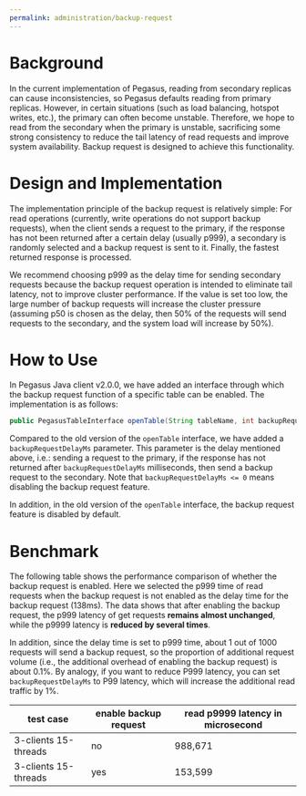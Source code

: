 ```yaml
---
permalink: administration/backup-request
---
```


# Background
In the current implementation of Pegasus, reading from secondary replicas can cause inconsistencies, so Pegasus defaults reading from primary replicas. However, in certain situations (such as load balancing, hotspot writes, etc.), the primary can often become unstable. Therefore, we hope to read from the secondary when the primary is unstable, sacrificing some strong consistency to reduce the tail latency of read requests and improve system availability. Backup request is designed to achieve this functionality.

# Design and Implementation

The implementation principle of the backup request is relatively simple: For read operations (currently, write operations do not support backup requests), when the client sends a request to the primary, if the response has not been returned after a certain delay (usually p999), a secondary is randomly selected and a backup request is sent to it. Finally, the fastest returned response is processed.

We recommend choosing p999 as the delay time for sending secondary requests because the backup request operation is intended to eliminate tail latency, not to improve cluster performance. If the value is set too low, the large number of backup requests will increase the cluster pressure (assuming p50 is chosen as the delay, then 50% of the requests will send requests to the secondary, and the system load will increase by 50%).

# How to Use
In Pegasus Java client v2.0.0, we have added an interface through which the backup request function of a specific table can be enabled. The implementation is as follows:
```java
public PegasusTableInterface openTable(String tableName, int backupRequestDelayMs) throws PException;
```

Compared to the old version of the `openTable` interface, we have added a `backupRequestDelayMs` parameter. This parameter is the delay mentioned above, i.e.: sending a request to the primary, if the response has not returned after `backupRequestDelayMs` milliseconds, then send a backup request to the secondary. Note that `backupRequestDelayMs <= 0` means disabling the backup request feature.

In addition, in the old version of the `openTable` interface, the backup request feature is disabled by default.

# Benchmark

The following table shows the performance comparison of whether the backup request is enabled. Here we selected the p999 time of read requests when the backup request is not enabled as the delay time for the backup request (138ms). The data shows that after enabling the backup request, the p999 latency of get requests **remains almost unchanged**, while the p9999 latency is **reduced by several times**.

In addition, since the delay time is set to p999 time, about 1 out of 1000 requests will send a backup request, so the proportion of additional request volume (i.e., the additional overhead of enabling the backup request) is about 0.1%. By analogy, if you want to reduce P999 latency, you can set `backupRequestDelayMs` to P99 latency, which will increase the additional read traffic by 1%.

| test case            | enable backup request | read p9999 latency in microsecond |
|----------------------|-----------------------|-----------------------------------|
| 3-clients 15-threads | no                    | 988,671                           |
| 3-clients 15-threads | yes                   | 153,599                           |

